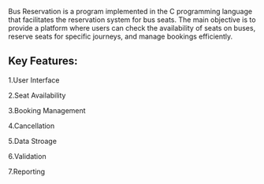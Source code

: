 Bus Reservation is a program implemented in the C programming language that facilitates the reservation system for bus seats. The main objective is to provide a platform where users can check the availability of seats on buses, reserve seats for specific journeys, and manage bookings efficiently.

## Key Features:

1.User Interface

2.Seat Availability

3.Booking Management

4.Cancellation

5.Data Stroage

6.Validation

7.Reporting